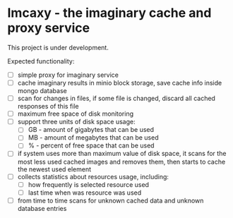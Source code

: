 # Imcaxy - the imaginary cache and proxy service

This project is under development.

Expected functionality:

- [ ] simple proxy for imaginary service
- [ ] cache imaginary results in minio block storage, save cache info inside mongo database
- [ ] scan for changes in files, if some file is changed, discard all cached responses of this file
- [ ] maximum free space of disk monitoring
- [ ] support three units of disk space usage:
  - [ ] GB - amount of gigabytes that can be used
  - [ ] MB - amount of megabytes that can be used
  - [ ] % - percent of free space that can be used
- [ ] if system uses more than maximum value of disk space, it scans for the most less used cached images and removes them, then starts to cache the newest used element
- [ ] collects statistics about resources usage, including:
  - [ ] how frequently is selected resource used
  - [ ] last time when was resource was used
- [ ] from time to time scans for unknown cached data and unknown database entries
